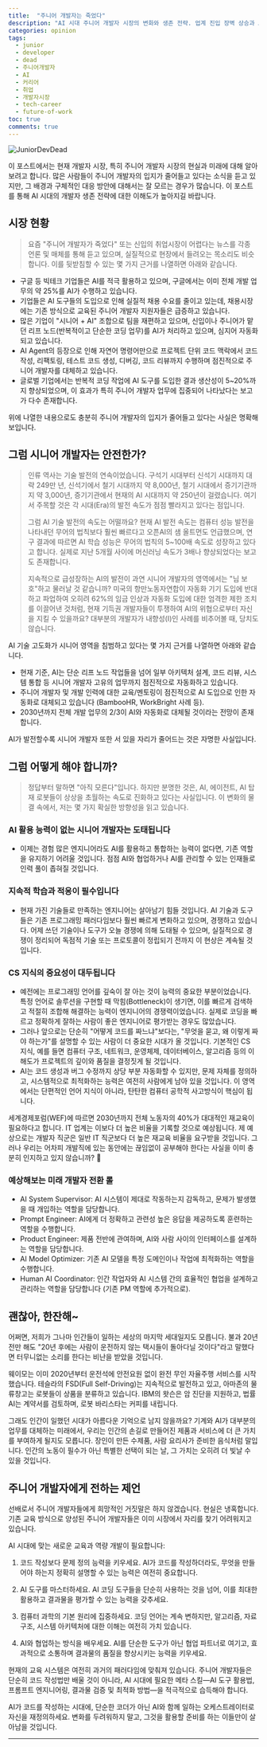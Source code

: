 ```yaml
---
title:  "주니어 개발자는 죽었다"
description: "AI 시대 주니어 개발자 시장의 변화와 생존 전략. 업계 진입 장벽 상승과 AI 도구 활용을 통한 경쟁력 확보 방법을 제시합니다."
categories: opinion
tags:
  - junior
  - developer
  - dead
  - 주니어개발자
  - AI
  - 커리어
  - 취업
  - 개발자시장
  - tech-career
  - future-of-work
toc: true
comments: true
---
```

![JuniorDevDead](https://www.dropbox.com/scl/fi/svjck9j3kg7f65j359jpo/grim_reaper.jpg?rlkey=fxhpnmv8a5tk4rudctycwhmtn&raw=1)

이 포스트에서는 현재 개발자 시장, 특히 주니어 개발자 시장의 현실과 미래에 대해 알아보려고 합니다.
많은 사람들이 주니어 개발자의 입지가 줄어들고 있다는 소식을 듣고 있지만, 그 배경과
구체적인 대응 방안에 대해서는 잘 모르는 경우가 많습니다. 이 포스트를 통해 AI 시대의
개발자 생존 전략에 대한 이해도가 높아지길 바랍니다.

## 시장 현황

> 요즘 "주니어 개발자가 죽었다" 또는 신입의 취업시장이 어렵다는 뉴스를 각종 언론 및 매체를 통해 듣고 있으며, 실질적으로 현장에서 들려오는 목소리도 비슷합니다. 이를 뒷받침할 수 있는 몇 가지 근거를 나열하면 아래와 같습니다.

- 구글 등 빅테크 기업들은 AI를 적극 활용하고 있으며, 구글에서는 이미 전체 개발 업무의 약 25%를 AI가 수행하고 있습니다.
- 기업들은 AI 도구들의 도입으로 인해 실질적 채용 수요를 줄이고 있는데, 채용시장에는 기존 방식으로 교육된 주니어 개발자 지원자들은 급증하고 있습니다.
- 많은 기업이 "시니어 + AI" 조합으로 팀을 재편하고 있으며, 신입이나 주니어가 맡던 리프 노드(반복적이고 단순한 코딩 업무)를 AI가 처리하고 있으며, 심지어 자동화되고 있습니다.
- AI Agent의 등장으로 인해 자연어 명령어만으로 프로젝트 단위 코드 맥락에서 코드 작성, 리팩토링, 테스트 코드 생성, 디버깅, 코드 리뷰까지 수행하며 점진적으로 주니어 개발자를 대체하고 있습니다.
- 글로벌 기업에서는 반복적 코딩 작업에 AI 도구를 도입한 결과 생산성이 5~20%까지 향상되었으며, 이 효과가 특히 주니어 개발자 업무에 집중되어 나타났다는 보고가 다수 존재합니다.

위에 나열한 내용으로도 충분히 주니어 개발자의 입지가 줄어들고 있다는 사실은 명확해 보입니다.

## 그럼 시니어 개발자는 안전한가?

> 인류 역사는 기술 발전의 연속이었습니다. 구석기 시대부터 신석기 시대까지 대략 249만 년, 신석기에서 철기 시대까지 약 8,000년, 철기 시대에서 증기기관까지 약 3,000년, 증기기관에서 현재의 AI 시대까지 약 250년이 걸렸습니다. 여기서 주목할 것은 각 시대(Era)의 발전 속도가 점점 빨라지고 있다는 점입니다.
>
> 그럼 AI 기술 발전의 속도는 어떨까요? 현재 AI 발전 속도는 컴퓨터 성능 발전을 나타내던 무어의 법칙보다 훨씬 빠르다고 오픈AI의 샘 올트먼도 언급했으며, 연구 결과에 따르면 AI 학습 성능은 무어의 법칙의 5~100배 속도로 성장하고 있다고 합니다. 실제로 지난 5개월 사이에 머신러닝 속도가 3배나 향상되었다는 보고도 존재합니다.
>
> 지속적으로 급성장하는 AI의 발전이 과연 시니어 개발자의 영역에서는 "님 보호"하고 물러날 것 같습니까? 미국의 항만노동자연합이 자동화 기기 도입에 반대하고 파업하여 오히려 62%의 임금 인상과 자동화 도입에 대한 엄격한 제한 조치를 이끌어낸 것처럼, 현재 기득권 개발자들이 투쟁하여 AI의 위협으로부터 자신을 지킬 수 있을까요? 대부분의 개발자가 내향성(I)인 사례를 비추어볼 때, 당치도 않습니다.

AI 기술 고도화가 시니어 영역을 침범하고 있다는 몇 가지 근거를 나열하면 아래와 같습니다.

- 현재 기준, AI는 단순 리프 노드 작업들을 넘어 일부 아키텍처 설계, 코드 리뷰, 시스템 통합 등 시니어 개발자 고유의 업무까지 점진적으로 자동화하고 있습니다.
- 주니어 개발자 및 개발 인력에 대한 교육/멘토링이 점진적으로 AI 도입으로 인한 자동화로 대체되고 있습니다 (BambooHR, WorkBright 사례 등).
- 2030년까지 전체 개발 업무의 2/3이 AI와 자동화로 대체될 것이라는 전망이 존재합니다.

AI가 발전할수록 시니어 개발자 또한 서 있을 자리가 줄어드는 것은 자명한 사실입니다.

## 그럼 어떻게 해야 합니까?

> 정답부터 말하면 "아직 모른다"입니다. 하지만 분명한 것은, AI, 에이전트, AI 탑재 로봇들이 상상을 초월하는 속도로 진화하고 있다는 사실입니다. 이 변화의 물결 속에서, 저는 몇 가지 확실한 방향성을 읽고 있습니다.

### AI 활용 능력이 없는 시니어 개발자는 도태됩니다

- 이제는 경험 많은 엔지니어라도 AI를 활용하고 통합하는 능력이 없다면, 기존 역할을 유지하기 어려울 것입니다. 점점 AI와 협업하거나 AI를 관리할 수 있는 인재들로 인력 풀이 좁혀질 것입니다.

### 지속적 학습과 적응이 필수입니다

- 현재 가진 기술들로 만족하는 엔지니어는 살아남기 힘들 것입니다. AI 기술과 도구들은 기존 프로그래밍 패러다임보다 훨씬 빠르게 변화하고 있으며, 경쟁하고 있습니다. 어제 쓰던 기술이나 도구가 오늘 경쟁에 의해 도태될 수 있으며, 실질적으로 경쟁이 정리되어 독점적 기술 또는 프로토콜이 정립되기 전까지 이 현상은 계속될 것입니다.

### CS 지식의 중요성이 대두됩니다

- 예전에는 프로그래밍 언어를 깊숙이 잘 아는 것이 능력의 중요한 부분이었습니다. 특정 언어로 솔루션을 구현할 때 막힘(Bottleneck)이 생기면, 이를 빠르게 검색하고 적절히 조합해 해결하는 능력이 엔지니어의 경쟁력이었습니다. 실제로 코딩을 빠르고 정확하게 잘하는 사람이 좋은 엔지니어로 평가받는 경우도 많았습니다.
- 그러나 앞으로는 단순히 "어떻게 코드를 짜느냐"보다는, "무엇을 묻고, 왜 이렇게 짜야 하는가"를 설명할 수 있는 사람이 더 중요한 시대가 올 것입니다. 기본적인 CS 지식, 예를 들면 컴퓨터 구조, 네트워크, 운영체제, 데이터베이스, 알고리즘 등의 이해도가 프로젝트의 깊이와 품질을 결정짓게 될 것입니다.
- AI는 코드 생성과 버그 수정까지 상당 부분 자동화할 수 있지만, 문제 자체를 정의하고, 시스템적으로 최적화하는 능력은 여전히 사람에게 남아 있을 것입니다. 이 영역에서는 단편적인 언어 지식이 아니라, 탄탄한 컴퓨터 공학적 사고방식이 핵심이 됩니다.

세계경제포럼(WEF)에 따르면 2030년까지 전체 노동자의 40%가 대대적인 재교육이 필요하다고 합니다. IT 업계는 이보다 더 높은 비율을 기록할 것으로 예상됩니다. 제 예상으로는 개발자 직군은 일반 IT 직군보다 더 높은 재교육 비율을 요구받을 것입니다. 그러나 우리는 어차피 개발직에 있는 동안에는 끊임없이 공부해야 한다는 사실을 이미 충분히 인지하고 있지 않습니까? 🤣

### 예상해보는 미래 개발자 전환 롤

- AI System Supervisor: AI 시스템이 제대로 작동하는지 감독하고, 문제가 발생했을 때 개입하는 역할을 담당합니다.
- Prompt Engineer: AI에게 더 정확하고 관련성 높은 응답을 제공하도록 훈련하는 역할을 수행합니다.
- Product Engineer: 제품 전반에 관여하며, AI와 사람 사이의 인터페이스를 설계하는 역할을 담당합니다.
- AI Model Optimizer: 기존 AI 모델을 특정 도메인이나 작업에 최적화하는 역할을 수행합니다.
- Human AI Coordinator: 인간 작업자와 AI 시스템 간의 효율적인 협업을 설계하고 관리하는 역할을 담당합니다 (기존 PM 역할에 추가적으로).

## 괜찮아, 한잔해~

어쩌면, 저희가 그나마 인간들이 일하는 세상의 마지막 세대일지도 모릅니다. 불과 20년 전만 해도 "20년 후에는 사람이 운전하지 않는 택시들이 돌아다닐 것이다"라고 말했다면 터무니없는 소리를 한다는 비난을 받았을 것입니다.

웨이모는 이미 2020년부터 운전석에 안전요원 없이 완전 무인 자율주행 서비스를 시작했습니다. 테슬라의 FSD(Full Self-Driving)는 지속적으로 발전하고 있고, 아마존의 물류창고는 로봇들이 상품을 분류하고 있습니다. IBM의 왓슨은 암 진단을 지원하고, 법률 AI는 계약서를 검토하며, 로봇 바리스타는 커피를 내립니다.

그래도 인간이 일했던 시대가 아름다운 기억으로 남지 않을까요? 기계와 AI가 대부분의 업무를 대체하는 미래에서, 우리는 인간의 손길로 만들어진 제품과 서비스에 더 큰 가치를 부여하게 될지도 모릅니다. 장인이 만든 수제품, 사람 요리사가 준비한 음식처럼 말입니다. 인간의 노동이 필수가 아닌 특별한 선택이 되는 날, 그 가치는 오히려 더 빛날 수 있을 것입니다.

## 주니어 개발자에게 전하는 제언

선배로서 주니어 개발자들에게 희망적인 거짓말은 하지 않겠습니다. 현실은 냉혹합니다. 기존 교육 방식으로 양성된 주니어 개발자들은 이미 시장에서 자리를 찾기 어려워지고 있습니다.

AI 시대에 맞는 새로운 교육과 역량 개발이 필요합니다:

1. 코드 작성보다 문제 정의 능력을 키우세요. AI가 코드를 작성하더라도, 무엇을 만들어야 하는지 정확히 설명할 수 있는 능력은 여전히 중요합니다.

2. AI 도구를 마스터하세요. AI 코딩 도구들을 단순히 사용하는 것을 넘어, 이를 최대한 활용하고 결과물을 평가할 수 있는 능력을 갖추세요.

3. 컴퓨터 과학의 기본 원리에 집중하세요. 코딩 언어는 계속 변하지만, 알고리즘, 자료구조, 시스템 아키텍처에 대한 이해는 여전히 가치 있습니다.

4. AI와 협업하는 방식을 배우세요. AI를 단순한 도구가 아닌 협업 파트너로 여기고, 효과적으로 소통하며 결과물의 품질을 향상시키는 능력을 키우세요.

현재의 교육 시스템은 여전히 과거의 패러다임에 맞춰져 있습니다. 주니어 개발자들은 단순히 코드 작성법만 배울 것이 아니라, AI 시대에 필요한 메타 스킬—AI 도구 활용법, 프롬프트 엔지니어링, 결과물 검증 및 최적화 방법—을 적극적으로 습득해야 합니다.

AI가 코드를 작성하는 시대에, 단순한 코더가 아닌 AI와 함께 일하는 오케스트레이터로 자신을 재정의하세요. 변화를 두려워하지 말고, 그것을 활용할 준비를 하는 이들만이 살아남을 것입니다.

---
